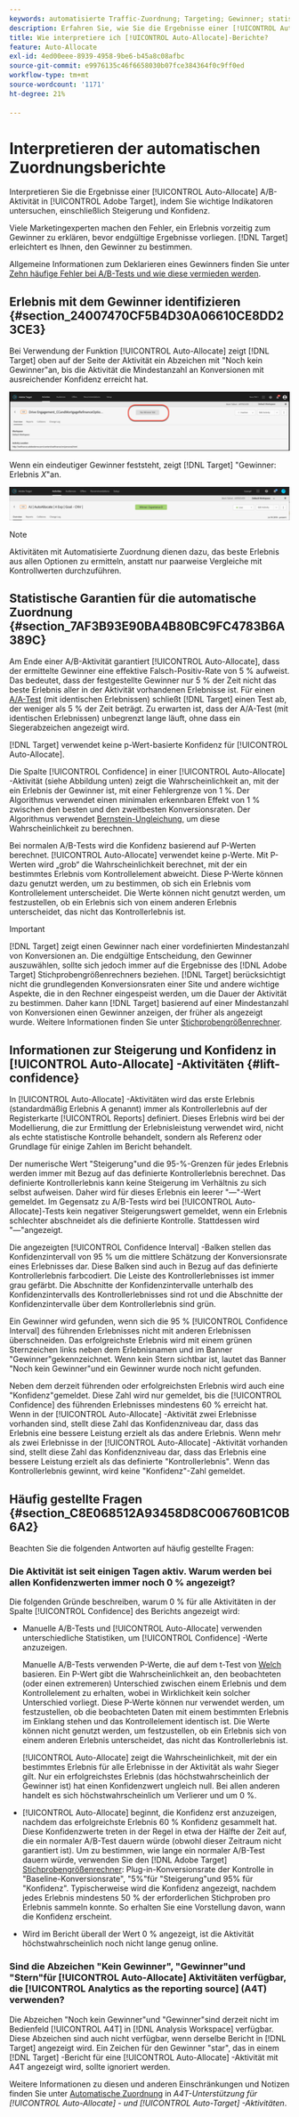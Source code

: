 ```yaml
---
keywords: automatisierte Traffic-Zuordnung; Targeting; Gewinner; statistische Garantie; Konfidenz; Gewinner bestimmen; Steigerung; Konfidenz; Standard; Standarderlebnis; automatische Zuordnung; automatische Zuordnung
description: Erfahren Sie, wie Sie die Ergebnisse einer [!UICONTROL Auto-Allocate] A/B-Aktivität in Adobe [!DNL Target]  interpretieren können, indem Sie wichtige Indikatoren untersuchen, darunter Steigerung und Konfidenz.
title: Wie interpretiere ich [!UICONTROL Auto-Allocate]-Berichte?
feature: Auto-Allocate
exl-id: 4ed00eee-8939-4958-9be6-b45a8c08afbc
source-git-commit: e9976135c46f6658030b07fce384364f0c9ff0ed
workflow-type: tm+mt
source-wordcount: '1171'
ht-degree: 21%

---
```


# Interpretieren der automatischen Zuordnungsberichte

Interpretieren Sie die Ergebnisse einer [!UICONTROL Auto-Allocate] A/B-Aktivität in [!UICONTROL Adobe Target], indem Sie wichtige Indikatoren untersuchen, einschließlich Steigerung und Konfidenz.

Viele Marketingexperten machen den Fehler, ein Erlebnis vorzeitig zum Gewinner zu erklären, bevor endgültige Ergebnisse vorliegen. [!DNL Target] erleichtert es Ihnen, den Gewinner zu bestimmen.

Allgemeine Informationen zum Deklarieren eines Gewinners finden Sie unter [Zehn häufige Fehler bei A/B-Tests und wie diese vermieden werden](/help/main/c-activities/t-test-ab/common-ab-testing-pitfalls.md).

## Erlebnis mit dem Gewinner identifizieren {#section_24007470CF5B4D30A06610CE8DD23CE3}

Bei Verwendung der Funktion [!UICONTROL Auto-Allocate] zeigt [!DNL Target] oben auf der Seite der Aktivität ein Abzeichen mit &quot;Noch kein Gewinner&quot;an, bis die Aktivität die Mindestanzahl an Konversionen mit ausreichender Konfidenz erreicht hat.

![Zeichen „Kein Gewinner“](/help/main/c-activities/automated-traffic-allocation/assets/no-winner.png)

Wenn ein eindeutiger Gewinner feststeht, zeigt [!DNL Target] &quot;Gewinner: Erlebnis *X*&quot;an.

![Gewinnerbild](assets/winner.png)

>[!NOTE]
>
>Aktivitäten mit Automatisierte Zuordnung dienen dazu, das beste Erlebnis aus allen Optionen zu ermitteln, anstatt nur paarweise Vergleiche mit Kontrollwerten durchzuführen.

## Statistische Garantien für die automatische Zuordnung {#section_7AF3B93E90BA4B80BC9FC4783B6A389C}

Am Ende einer A/B-Aktivität garantiert [!UICONTROL Auto-Allocate], dass der ermittelte Gewinner eine effektive Falsch-Positiv-Rate von 5 % aufweist. Das bedeutet, dass der festgestellte Gewinner nur 5 % der Zeit nicht das beste Erlebnis aller in der Aktivität vorhandenen Erlebnisse ist. Für einen [A/A-Test](/help/main/c-activities/t-test-ab/aa-testing.md) (mit identischen Erlebnissen) schließt [!DNL Target] einen Test ab, der weniger als 5 % der Zeit beträgt. Zu erwarten ist, dass der A/A-Test (mit identischen Erlebnissen) unbegrenzt lange läuft, ohne dass ein Siegerabzeichen angezeigt wird.

[!DNL Target] verwendet keine p-Wert-basierte Konfidenz für [!UICONTROL Auto-Allocate].

Die Spalte [!UICONTROL Confidence] in einer [!UICONTROL Auto-Allocate] -Aktivität (siehe Abbildung unten) zeigt die Wahrscheinlichkeit an, mit der ein Erlebnis der Gewinner ist, mit einer Fehlergrenze von 1 %. Der Algorithmus verwendet einen minimalen erkennbaren Effekt von 1 % zwischen den besten und den zweitbesten Konversionsraten. Der Algorithmus verwendet [Bernstein-Ungleichung](https://en.wikipedia.org/wiki/Bernstein_inequalities_%28probability_theory%29), um diese Wahrscheinlichkeit zu berechnen.

Bei normalen A/B-Tests wird die Konfidenz basierend auf P-Werten berechnet. [!UICONTROL Auto-Allocate] verwendet keine p-Werte. Mit P-Werten wird „grob“ die Wahrscheinlichkeit berechnet, mit der ein bestimmtes Erlebnis vom Kontrollelement abweicht. Diese P-Werte können dazu genutzt werden, um zu bestimmen, ob sich ein Erlebnis vom Kontrollelement unterscheidet. Die Werte können nicht genutzt werden, um festzustellen, ob ein Erlebnis sich von einem anderen Erlebnis unterscheidet, das nicht das Kontrollerlebnis ist.

>[!IMPORTANT]
>
>[!DNL Target] zeigt einen Gewinner nach einer vordefinierten Mindestanzahl von Konversionen an. Die endgültige Entscheidung, den Gewinner auszuwählen, sollte sich jedoch immer auf die Ergebnisse des [!DNL Adobe Target] Stichprobengrößenrechners beziehen. [!DNL Target] berücksichtigt nicht die grundlegenden Konversionsraten einer Site und andere wichtige Aspekte, die in den Rechner eingespeist werden, um die Dauer der Aktivität zu bestimmen. Daher kann [!DNL Target] basierend auf einer Mindestanzahl von Konversionen einen Gewinner anzeigen, der früher als angezeigt wurde. Weitere Informationen finden Sie unter [Stichprobengrößenrechner](/help/main/c-activities/t-test-ab/sample-size-determination.md#section_6B8725BD704C4AFE939EF2A6B6E834E6).

## Informationen zur Steigerung und Konfidenz in [!UICONTROL Auto-Allocate] -Aktivitäten {#lift-confidence}

In [!UICONTROL Auto-Allocate] -Aktivitäten wird das erste Erlebnis (standardmäßig Erlebnis A genannt) immer als Kontrollerlebnis auf der Registerkarte [!UICONTROL Reports] definiert. Dieses Erlebnis wird bei der Modellierung, die zur Ermittlung der Erlebnisleistung verwendet wird, nicht als echte statistische Kontrolle behandelt, sondern als Referenz oder Grundlage für einige Zahlen im Bericht behandelt.

Der numerische Wert &quot;Steigerung&quot;und die 95-%-Grenzen für jedes Erlebnis werden immer mit Bezug auf das definierte Kontrollerlebnis berechnet. Das definierte Kontrollerlebnis kann keine Steigerung im Verhältnis zu sich selbst aufweisen. Daher wird für dieses Erlebnis ein leerer &quot;—&quot;-Wert gemeldet. Im Gegensatz zu A/B-Tests wird bei [!UICONTROL Auto-Allocate]-Tests kein negativer Steigerungswert gemeldet, wenn ein Erlebnis schlechter abschneidet als die definierte Kontrolle. Stattdessen wird &quot;—&quot;angezeigt.

Die angezeigten [!UICONTROL Confidence Interval] -Balken stellen das Konfidenzintervall von 95 % um die mittlere Schätzung der Konversionsrate eines Erlebnisses dar. Diese Balken sind auch in Bezug auf das definierte Kontrollerlebnis farbcodiert. Die Leiste des Kontrollerlebnisses ist immer grau gefärbt. Die Abschnitte der Konfidenzintervalle unterhalb des Konfidenzintervalls des Kontrollerlebnisses sind rot und die Abschnitte der Konfidenzintervalle über dem Kontrollerlebnis sind grün.

Ein Gewinner wird gefunden, wenn sich die 95 % [!UICONTROL Confidence Interval] des führenden Erlebnisses nicht mit anderen Erlebnissen überschneiden. Das erfolgreichste Erlebnis wird mit einem grünen Sternzeichen links neben dem Erlebnisnamen und im Banner &quot;Gewinner&quot;gekennzeichnet. Wenn kein Stern sichtbar ist, lautet das Banner &quot;Noch kein Gewinner&quot;und ein Gewinner wurde noch nicht gefunden.

Neben dem derzeit führenden oder erfolgreichsten Erlebnis wird auch eine &quot;Konfidenz&quot;gemeldet. Diese Zahl wird nur gemeldet, bis die [!UICONTROL Confidence] des führenden Erlebnisses mindestens 60 % erreicht hat. Wenn in der [!UICONTROL Auto-Allocate] -Aktivität zwei Erlebnisse vorhanden sind, stellt diese Zahl das Konfidenzniveau dar, dass das Erlebnis eine bessere Leistung erzielt als das andere Erlebnis. Wenn mehr als zwei Erlebnisse in der [!UICONTROL Auto-Allocate] -Aktivität vorhanden sind, stellt diese Zahl das Konfidenzniveau dar, dass das Erlebnis eine bessere Leistung erzielt als das definierte &quot;Kontrollerlebnis&quot;. Wenn das Kontrollerlebnis gewinnt, wird keine &quot;Konfidenz&quot;-Zahl gemeldet.

## Häufig gestellte Fragen   {#section_C8E068512A93458D8C006760B1C0B6A2}

Beachten Sie die folgenden Antworten auf häufig gestellte Fragen:

### Die Aktivität ist seit einigen Tagen aktiv. Warum werden bei allen Konfidenzwerten immer noch 0 % angezeigt?

Die folgenden Gründe beschreiben, warum 0 % für alle Aktivitäten in der Spalte [!UICONTROL Confidence] des Berichts angezeigt wird:

* Manuelle A/B-Tests und [!UICONTROL Auto-Allocate] verwenden unterschiedliche Statistiken, um [!UICONTROL Confidence] -Werte anzuzeigen.

  Manuelle A/B-Tests verwenden P-Werte, die auf dem t-Test von [Welch](https://en.wikipedia.org/wiki/Welch%27s_t-test) basieren. Ein P-Wert gibt die Wahrscheinlichkeit an, den beobachteten (oder einen extremeren) Unterschied zwischen einem Erlebnis und dem Kontrollelement zu erhalten, wobei in Wirklichkeit kein solcher Unterschied vorliegt. Diese P-Werte können nur verwendet werden, um festzustellen, ob die beobachteten Daten mit einem bestimmten Erlebnis im Einklang stehen und das Kontrollelement identisch ist. Die Werte können nicht genutzt werden, um festzustellen, ob ein Erlebnis sich von einem anderen Erlebnis unterscheidet, das nicht das Kontrollerlebnis ist.

  [!UICONTROL Auto-Allocate] zeigt die Wahrscheinlichkeit, mit der ein bestimmtes Erlebnis für alle Erlebnisse in der Aktivität als wahr Sieger gilt. Nur ein erfolgreichstes Erlebnis (das höchstwahrscheinlich der Gewinner ist) hat einen Konfidenzwert ungleich null. Bei allen anderen handelt es sich höchstwahrscheinlich um Verlierer und um 0 %.

* [!UICONTROL Auto-Allocate] beginnt, die Konfidenz erst anzuzeigen, nachdem das erfolgreichste Erlebnis 60 % Konfidenz gesammelt hat. Diese Konfidenzwerte treten in der Regel in etwa der Hälfte der Zeit auf, die ein normaler A/B-Test dauern würde (obwohl dieser Zeitraum nicht garantiert ist). Um zu bestimmen, wie lange ein normaler A/B-Test dauern würde, verwenden Sie den [!DNL Adobe Target] [Stichprobengrößenrechner](/help/main/c-activities/t-test-ab/sample-size-determination.md#section_6B8725BD704C4AFE939EF2A6B6E834E6): Plug-in-Konversionsrate der Kontrolle in &quot;Baseline-Konversionsrate&quot;, &quot;5%&quot;für &quot;Steigerung&quot;und 95% für &quot;Konfidenz&quot;. Typischerweise wird die Konfidenz angezeigt, nachdem jedes Erlebnis mindestens 50 % der erforderlichen Stichproben pro Erlebnis sammeln konnte. So erhalten Sie eine Vorstellung davon, wann die Konfidenz erscheint.

* Wird im Bericht überall der Wert 0 % angezeigt, ist die Aktivität höchstwahrscheinlich noch nicht lange genug online.

### Sind die Abzeichen &quot;Kein Gewinner&quot;, &quot;Gewinner&quot;und &quot;Stern&quot;für [!UICONTROL Auto-Allocate] Aktivitäten verfügbar, die [!UICONTROL Analytics as the reporting source] (A4T) verwenden?

Die Abzeichen &quot;Noch kein Gewinner&quot;und &quot;Gewinner&quot;sind derzeit nicht im Bedienfeld [!UICONTROL A4T] in [!DNL Analysis Workspace] verfügbar. Diese Abzeichen sind auch nicht verfügbar, wenn derselbe Bericht in [!DNL Target] angezeigt wird. Ein Zeichen für den Gewinner &quot;star&quot;, das in einem [!DNL Target] -Bericht für eine [!UICONTROL Auto-Allocate] -Aktivität mit A4T angezeigt wird, sollte ignoriert werden.

Weitere Informationen zu diesen und anderen Einschränkungen und Notizen finden Sie unter [Automatische Zuordnung](/help/main/c-integrating-target-with-mac/a4t/a4t-at-aa.md#aa) in *A4T-Unterstützung für [!UICONTROL Auto-Allocate] - und [!UICONTROL Auto-Target] -Aktivitäten*.


